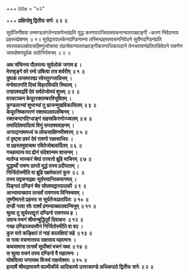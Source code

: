+++
title = "०२"

+++
**प्रक्षिप्तेषु द्वितीयः सर्गः ॥ २ ॥**

सूर्यजिगीषया तन्मण्डलंगतेनरावणेनतंप्रति युद्ध करणपराजितत्ववचनान्यतरपक्षाङ्गी -करण निवेदनाय प्रहस्तप्रेषणम् ॥ १॥ सूर्यद्वारपालकेनदण्डिनाम्ना तस्मिन्प्रहस्तवचननिवेदने सूर्येणदण्डिनंप्रति स्वस्यकालक्षेपासहिष्णुत्वोक्त्या तंप्रत्येवान्यतरपक्षाङ्गीकरणाधिकारदाने तेनचरावणंप्रतितन्निवेदने रावणेन जयघोषणपूर्वकं ततोनिर्गमनम् ॥ २ ॥

**अथ संचिन्त्य पौलस्त्यः सूर्यलोकं जगाम ह ।  
मेरुशृङ्गे वरे रम्ये उषित्वा तत्र शर्वरीम् ॥ १ ॥  
पुष्पकं तत्समारुह्य रवेस्तुरगसन्निभम् ।  
मनोवातगतिं दिव्यं विहारवियति स्थितम् ।  
तत्रापश्यद्रविं देवं सर्वतेजोमयं शुभम् ॥ २ ॥  
वरकाञ्चन केयूररक्ताम्बरविभूषितम् ।  
कुण्डलाभ्यां शुभाभ्यां तु भ्राजन्मुखविकासितम् ॥ ३ ॥  
केयूरनिष्काभरणं रक्तमालावलम्बिनम् ।  
रक्तचन्दनदिग्धाङ्गं सहस्रकिरणोज्ज्वलम् ॥ ४ ॥  
तमादिदेवमादित्यं विभुं सप्ताश्ववाहनम् ।  
अनाद्यन्तममध्यं च लोकसाक्षिणमीश्वरम् ॥ ५ ॥  
तं दृष्ट्वा प्रवरं देवं रावणो राक्षसाधिपः ।  
स प्रहस्तमुवाचाथ रवितेजोबलार्दितम् ॥ ६ ॥  
गच्छामात्य वद ह्येनं संदेशान्मम शासनम् ।  
मार्तण्ड भास्करं श्रेष्ठं तत्त्वत्तो ब्रूहि माचिरम् ॥ ७ ॥  
युद्धार्थी रावणः प्राप्तो युद्धं तस्य प्रदीयताम् ।  
निर्जितोस्मीति वा ब्रूहि पक्षमेकतरं कुरु ॥ ८ ॥  
तस्य तद्वचनाद्रक्षः सूर्यस्यान्तिकमागमत् ।  
पिङ्गलं दण्डिनं चैव सोपश्यद्वारपालकौ ॥ ९ ॥  
आभ्यामाख्याय तत्सर्वं रावणस्य विनिश्चयम् ।  
तूष्णीमास्ते प्रहस्तः स सूर्यतेजःप्रतापितः ॥ १० ॥  
दण्डी गत्वा रवेः पार्श्वं प्रणम्याख्यातवान्विभुम् ॥ ११ ॥  
श्रुत्वा तु सूर्यस्तद्वृत्तं दण्डिनो रावणस्य ह ।  
उवाच वचनं श्रीमान्बुद्धिपूर्वं दिवाकरः ॥ १२ ॥  
गच्छ दण्डिञ्जयस्वैनं निर्जितोस्मीति वा वद ।  
कुरु यत्ते कङ्क्षितं तं नाहं कालक्षिपां सहे ॥ १३ ॥  
स गत्वा वचनात्तस्य राक्षसाय महात्मनः ।  
कथयामास तत्सर्वं सूर्योक्तं वचनं यथा ॥ १४ ॥  
स श्रुत्वा वचनं तस्य दण्डिनो वै महात्मनः ।  
घोषयित्वा जगामाथ विजयं राक्षसेश्वरः ॥ १५ ॥  
इत्यार्षे श्रीमद्रामायणे वाल्मीकीये आदिकाव्ये उत्तरकाण्डे अधिकपाठे द्वितीयः सर्गः ॥ २ ॥**
